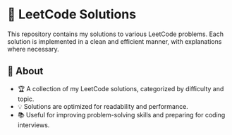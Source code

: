 # 🚀 LeetCode Solutions

This repository contains my solutions to various LeetCode problems. Each solution is implemented in a clean and efficient manner, with explanations where necessary.

## 📌 About
- 🏆 A collection of my LeetCode solutions, categorized by difficulty and topic.
- 💡 Solutions are optimized for readability and performance.
- 📚 Useful for improving problem-solving skills and preparing for coding interviews.
